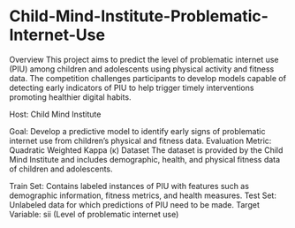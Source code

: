 # Child-Mind-Institute-Problematic-Internet-Use
Overview
This project aims to predict the level of problematic internet use (PIU) among children and adolescents using physical activity and fitness data. The competition challenges participants to develop models capable of detecting early indicators of PIU to help trigger timely interventions promoting healthier digital habits.

Host: Child Mind Institute

Goal: Develop a predictive model to identify early signs of problematic internet use from children’s physical and fitness data.
Evaluation Metric: Quadratic Weighted Kappa (κ)
Dataset
The dataset is provided by the Child Mind Institute and includes demographic, health, and physical fitness data of children and adolescents.

Train Set: Contains labeled instances of PIU with features such as demographic information, fitness metrics, and health measures.
Test Set: Unlabeled data for which predictions of PIU need to be made.
Target Variable: sii (Level of problematic internet use)
